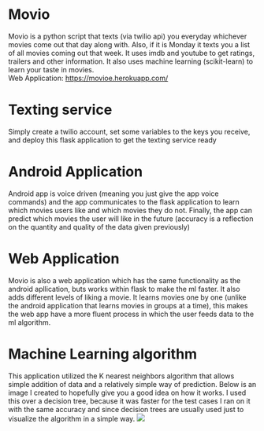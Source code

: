 # Movio
Movio is a python script that texts (via twilio api) you everyday whichever movies come out that day along with.
Also, if it is Monday it texts you a list of all movies coming out that week.
It uses imdb and youtube to get ratings, trailers and other information.
It also uses machine learning (scikit-learn) to learn your taste in movies.<br/>
Web Application: https://movioe.herokuapp.com/
# Texting service
Simply create a twilio account, set some variables to the keys you receive, and deploy this flask application to get the texting service ready
# Android Application
Android app is voice driven (meaning you just give the app voice commands) and the app communicates to the flask application to learn which movies users like and which movies they do not. Finally, the app can predict which movies the user will like in the future (accuracy is a reflection on the quantity and quality of the data given previously)
# Web Application
Movio is also a web application which has the same functionality as the android apllication, buts works within flask to make the ml faster. It also adds different levels of liking a movie. It learns movies one by one (unlike the android application that learns movies in groups at a time), this makes the web app have a more fluent process in which the user feeds data to the ml algorithm.
# Machine Learning algorithm
This application utilized the K nearest neighbors algorithm that allows simple addition of data and a relatively simple way of prediction.
Below is an image I created to hopefully give you a good idea on how it works. I used this over a decision tree, because it was faster for the test cases I ran on it with the same accuracy and since decision trees are usually used just to visualize the algorithm in a simple way.
<img src="https://docs.google.com/drawings/d/13-lHtxaBa3ngKoffD-RudUMFZTyQt2gwk6Wf8R4j__w/pub?w=960&h=720"/>
